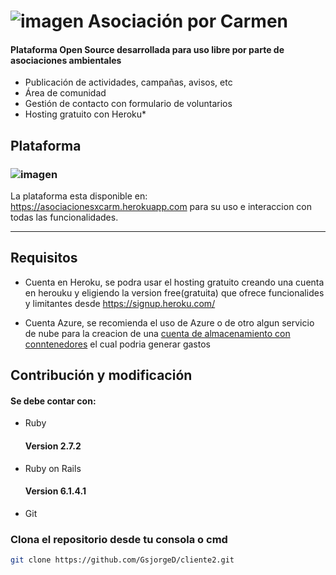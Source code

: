 # ![imagen](https://user-images.githubusercontent.com/55931632/142789502-a48ee7dd-af8f-4818-b38d-28300fd740aa.png) Asociación por Carmen

#### Plataforma Open Source desarrollada para uso libre por parte de asociaciones ambientales 
- Publicación de actividades, campañas, avisos, etc
- Área de comunidad
- Gestión de contacto con formulario de voluntarios
- Hosting gratuito con Heroku*

## Plataforma

### ![imagen](https://user-images.githubusercontent.com/55931632/142792041-9d81f493-c2e7-4366-8100-3bbb572ef646.png)

La plataforma esta disponible en: https://asociacionesxcarm.herokuapp.com para su uso e interaccion con todas las funcionalidades.


_________
## Requisitos 
- Cuenta en Heroku, se podra usar el hosting gratuito creando una cuenta en herouku y eligiendo la version free(gratuita) que ofrece funcionalides y limitantes desde https://signup.heroku.com/ 
  
- Cuenta Azure, se recomienda el uso de Azure o de otro algun servicio de nube para la creacion de una   [cuenta de almacenamiento con conntenedores](https://docs.microsoft.com/es-es/azure/storage/blobs/storage-upload-process-images?tabs=javascript%2Cazure-cli) el cual podria generar gastos
## Contribución y modificación
#### Se debe contar con:
- Ruby
  #### Version 2.7.2
- Ruby on Rails
  #### Version 6.1.4.1
- Git 

### Clona el repositorio desde tu consola o cmd
```sh
git clone https://github.com/GsjorgeD/cliente2.git
```

